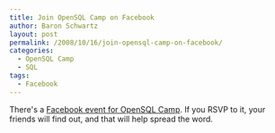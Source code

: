 ```yaml
---
title: Join OpenSQL Camp on Facebook
author: Baron Schwartz
layout: post
permalink: /2008/10/16/join-opensql-camp-on-facebook/
categories:
  - OpenSQL Camp
  - SQL
tags:
  - Facebook
---
```

There's a [Facebook event for OpenSQL Camp][1]. If you RSVP to it, your friends will find out, and that will help spread the word.

 [1]: http://www.facebook.com/event.php?eid=39923743618
